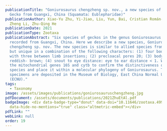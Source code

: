 ```yaml
---
publicationTitle: "Goniurosaurus chengzheng sp. nov., a new species of Leopard
  Gecko from Guangxi, China (Squamata: Eublepharidae)"
publicationAuthor: Xiao-Yu Zhu, Yi-Jiao, Liu, Yun, Bai, Cristian Román-Palacios,
  Zheng Li, Zhu-Qing He
publicationDate: 2021
publicationType: Zootaxa
publicationAbstract: "Six species of geckos in the genus Goniurosaurus have been
  recorded from Guangxi, China. Here we describe a new species, Goniurosaurus
  chengzheng sp. nov. The new species is similar to allied species from Guangxi,
  but unique in a combination of the following characters: (1) four body bands
  with three between limb insertions; (2) precloacal pores 20; (3) body color
  reddish- brown; (4) snout to eye distance: eye to ear distance < 1. We used
  the mitochondrial genes 16S and cytb to confirm the distinctiveness of the
  species and place it within a molecular phylogeny of Goniurosaurus. The type
  specimens are deposited in the Museum of Biology, East China Normal University
  (ECNU)."
tags:
  - Taxonomy
image: /assets/images/publications/goniurosauruschengzheng.jpg
pdfDocument: /assets/documents/publications/2021ZhuEtAl.pdf
badgeImage: <div data-badge-type="donut" data-doi="10.11646/zootaxa.4996.3.8"
  data-hide-no-mentions="true" class="altmetric-embed"></div>
pdfLink: ""
webLink: null
order: 19
---
```

